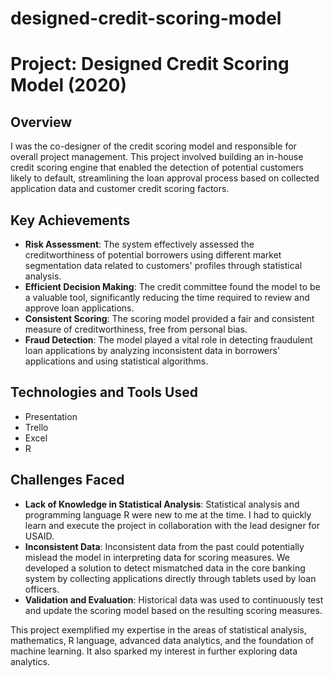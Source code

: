 # designed-credit-scoring-model

# Project: Designed Credit Scoring Model (2020)

## Overview
I was the co-designer of the credit scoring model and responsible for overall project management. This project involved building an in-house credit scoring engine that enabled the detection of potential customers likely to default, streamlining the loan approval process based on collected application data and customer credit scoring factors.

## Key Achievements
- **Risk Assessment**: The system effectively assessed the creditworthiness of potential borrowers using different market segmentation data related to customers' profiles through statistical analysis.
- **Efficient Decision Making**: The credit committee found the model to be a valuable tool, significantly reducing the time required to review and approve loan applications.
- **Consistent Scoring**: The scoring model provided a fair and consistent measure of creditworthiness, free from personal bias.
- **Fraud Detection**: The model played a vital role in detecting fraudulent loan applications by analyzing inconsistent data in borrowers' applications and using statistical algorithms.

## Technologies and Tools Used
- Presentation
- Trello
- Excel
- R

## Challenges Faced
- **Lack of Knowledge in Statistical Analysis**: Statistical analysis and programming language R were new to me at the time. I had to quickly learn and execute the project in collaboration with the lead designer for USAID.
- **Inconsistent Data**: Inconsistent data from the past could potentially mislead the model in interpreting data for scoring measures. We developed a solution to detect mismatched data in the core banking system by collecting applications directly through tablets used by loan officers.
- **Validation and Evaluation**: Historical data was used to continuously test and update the scoring model based on the resulting scoring measures.

This project exemplified my expertise in the areas of statistical analysis, mathematics, R language, advanced data analytics, and the foundation of machine learning. It also sparked my interest in further exploring data analytics.
